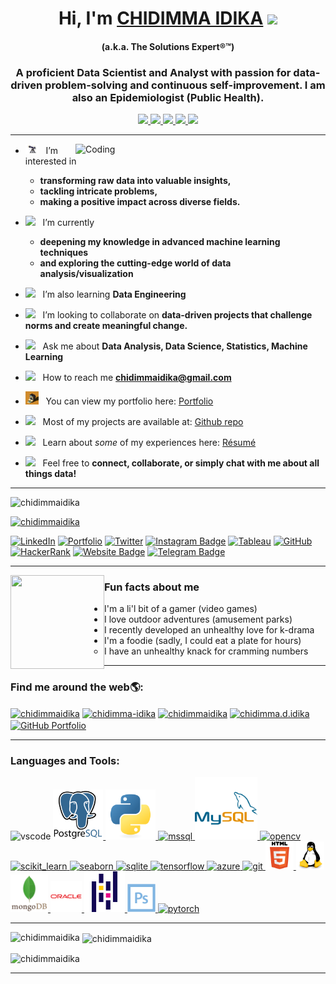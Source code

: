 <h1 align="center">Hi, I'm <a href="https://gkassym.netlify.app" target="_blank">CHIDIMMA IDIKA</a> <img src="https://media.giphy.com/media/hvRJCLFzcasrR4ia7z/giphy.gif" width="35"> </samp></h1>   
<h4 align="center">(a.k.a. The Solutions Expert®™)</h4>

<h3 align="center">A proficient Data Scientist and Analyst with passion for data-driven problem-solving and continuous self-improvement. I am also an Epidemiologist (Public Health).</h3>

<p align="center">
<a href="https://www.linkedin.com/in/chidimma-idika/">
  <img height="50" src="https://user-images.githubusercontent.com/46517096/166973395-19676cd8-f8ec-4abf-83ff-da8243505b82.png"/>
</a>
<a href="https://medium.com/@chidimmaidika/">
  <img height="50" src="https://user-images.githubusercontent.com/46517096/166973962-d05d145a-b6a0-4643-bd3d-5ac845679367.png"/>
</a>
<a href="https://chidimmaidika.github.io/">
  <img height="50" src="https://user-images.githubusercontent.com/46517096/166974096-7aeecad4-483e-4c85-983f-f4b37b3f794e.png"/>
</a>
<a href="https://twitter.com/CHIDIMMAIDIKA">
  <img height="50" src="https://user-images.githubusercontent.com/46517096/166974271-91dfa250-d70b-4cb9-8707-f1bda1b708c3.png"/>
</a>
<a href="https://instagram.com/chidimmaidika/">
  <img height="50" src="https://user-images.githubusercontent.com/46517096/166974368-9798f39f-1f46-499c-b14e-81f0a3f83a06.png"/>
</a>
</p>

---

<img align="right" alt="Coding" width="400" src="https://cdnb.artstation.com/p/assets/images/images/028/991/999/original/anna-havrylyukh-.gif?1596125112">


- <img src="https://github.com/chidimmaidika/ChidimmaIdika/raw/main/telescope.gif" width="21" />&nbsp;&nbsp; I’m interested in
    - **transforming raw data into valuable insights,**
    - **tackling intricate problems,**
    -  **making a positive impact across diverse fields.**
  
- <img src="https://github.com/Gapur/Gapur/blob/main/assets/developer.gif?raw=true" width="21" />&nbsp;&nbsp; I’m currently
  - **deepening my knowledge in advanced machine learning techniques**
  - **and exploring the cutting-edge world of data analysis/visualization**

- <img src="https://github.com/Gapur/Gapur/blob/main/assets/lightning.gif?raw=true" width="21" />&nbsp;&nbsp; I’m also learning **Data Engineering**

- <img src="https://github.com/chidimmaidika/ChidimmaIdika/raw/main/collaborate.gif" width="21" />&nbsp;&nbsp; I’m looking to collaborate on **data-driven projects that challenge norms and create meaningful change.**

- <img src="https://github.com/Gapur/Gapur/blob/main/assets/message.gif?raw=true" width="21" />&nbsp;&nbsp; Ask me about **Data Analysis, Data Science, Statistics, Machine Learning**

- <img src="https://github.com/Gapur/Gapur/blob/main/assets/letterbox.gif?raw=true" width="21" />&nbsp;&nbsp; How to reach me **chidimmaidika@gmail.com**

- <img src="https://github.com/chidimmaidika/ChidimmaIdika/raw/main/portf.gif" width="21" />&nbsp;&nbsp; You can view my portfolio here: [Portfolio](https://chidimmaidika.github.io/)

- <img src="https://github.com/Gapur/Gapur/blob/main/assets/laptop.gif?raw=true" width="21" />&nbsp;&nbsp; Most of my projects are available at: [Github repo](https://github.com/ChidimmaIdika?tab=repositories)

- <img src="https://github.com/Gapur/Gapur/blob/main/assets/doc.gif?raw=true" width="21" />&nbsp;&nbsp;  Learn about *some* of my experiences here: [Résumé](https://drive.google.com/file/d/1RpYXfQsC7kdYvK1e57DX92NJeZpHti4s/view?usp=sharing)

- <img src="https://github.com/Gapur/Gapur/blob/main/assets/letterbox.gif?raw=true" width="21" />&nbsp;&nbsp; Feel free to **connect, collaborate, or simply chat with me about all things data!**

---
<p align="left"> <img src="https://komarev.com/ghpvc/?username=chidimmaidika&label=Profile%20views&color=0e75b6&style=flat" alt="chidimmaidika" /> </p>
<p align="left"> <a href="https://github.com/ryo-ma/github-profile-trophy"><img src="https://github-profile-trophy.vercel.app/?username=chidimmaidika" alt="chidimmaidika" /></a> </p>

[![LinkedIn](https://img.shields.io/badge/LinkedIn-chidimma--idika-blue?style=flat(default)&logo=LinkedIn&logoColor=white)](https://www.linkedin.com/in/chidimma-idika) 
[![Portfolio](https://img.shields.io/badge/Portfolio-Chidimma_Idika-blue?style=flat(default)&logo=github&logoColor=white)](https://chidimmaidika.github.io/) 
[![Twitter](https://img.shields.io/twitter/follow/chidimmaidika?logo=twitter&style=flat(default))](https://twitter.com/chidimmaidika) 
[![Instagram Badge](https://img.shields.io/badge/Instagram-chidimmaidika-blue?style=flat(default)&logo=Instagram&logoColor=white)](https://instagram.com/chidimmaidika)
[![Tableau](https://img.shields.io/badge/Tableau-Chidimma_Idika-blue?style=flat(default)&logo=tableau&logoColor=white)](https://public.tableau.com/app/profile/chidimma.idika) 
[![GitHub](https://img.shields.io/badge/GitHub-ChidimmaIdika-blue?style=flat(default)&logo=github&logoColor=white)](https://github.com/ChidimmaIdika)
[![HackerRank](https://img.shields.io/badge/HackerRank-ChidimmaIdika-blue?style=flat(default)&logo=hackerrank&logoColor=white)](https://www.hackerrank.com/profile/chidimmaidika)
[![Website Badge](https://img.shields.io/badge/Website-Chidimma_Idika-blue?style=flat(default)&logo=google-chrome&logoColor=white)](https://women-in-tech.net/users/7102107)
[![Telegram Badge](https://img.shields.io/badge/Telegram-chidimmaidika-blue?style=flat(default)&logo=Telegram&logoColor=white)](https://t.me/chidimmaidika)

---

<img align="left" width="150" height="150" src="https://github.com/MishManners/MishManners/blob/master/My-OctocatsShortest.gif"></a>
### Fun facts about me
- I'm a li'l bit of a gamer (video games)
- I love outdoor adventures (amusement parks)
- I recently developed an unhealthy love for k-drama
- I'm a foodie (sadly, I could eat a plate for hours)
  - I have an unhealthy knack for cramming numbers    
---
<h3 align="left">Find me around the web🌎:</h3>
<p align="left">
<a href="https://twitter.com/chidimmaidika" target="blank"><img align="center" src="https://raw.githubusercontent.com/rahuldkjain/github-profile-readme-generator/master/src/images/icons/Social/twitter.svg" alt="chidimmaidika" height="30" width="40" /></a>
<a href="https://linkedin.com/in/chidimma-idika" target="blank"><img align="center" src="https://raw.githubusercontent.com/rahuldkjain/github-profile-readme-generator/master/src/images/icons/Social/linked-in-alt.svg" alt="chidimma-idika" height="30" width="40" /></a>
<a href="https://instagram.com/chidimmaidika" target="blank"><img align="center" src="https://raw.githubusercontent.com/rahuldkjain/github-profile-readme-generator/master/src/images/icons/Social/instagram.svg" alt="chidimmaidika" height="30" width="40" /></a>
<a href="https://www.facebook.com/chidimma.d.idika" target="blank"><img align="center" src="https://raw.githubusercontent.com/rahuldkjain/github-profile-readme-generator/master/src/images/icons/Social/facebook.svg" alt="chidimma.d.idika" height="30" width="40" /></a>
<a href="https://chidimmaidika.github.io/" target="blank"><img align="center" src="https://raw.githubusercontent.com/rahuldkjain/github-profile-readme-generator/master/src/images/icons/Social/github.svg" alt="GitHub Portfolio" height="30" width="40" /></a>
</p>    

---   

<h3 align="left">Languages and Tools:</h3>
<p align="left"><img src="https://cdn.jsdelivr.net/gh/devicons/devicon/icons/vscode/vscode-original.svg" alt="vscode" width="65" height="65"/> <a href="https://www.postgresql.org" target="_blank" rel="noreferrer"> <img src="https://raw.githubusercontent.com/devicons/devicon/master/icons/postgresql/postgresql-original-wordmark.svg" alt="postgresql" width="80" height="80"/> </a> <a href="https://www.python.org" target="_blank" rel="noreferrer"> <img src="https://raw.githubusercontent.com/devicons/devicon/master/icons/python/python-original.svg" alt="python" width="80" height="80"/> </a> <a href="https://www.microsoft.com/en-us/sql-server" target="_blank" rel="noreferrer"> <img src="https://www.svgrepo.com/show/303229/microsoft-sql-server-logo.svg" alt="mssql" width="100" height="100"/> </a> <a href="https://www.mysql.com/" target="_blank" rel="noreferrer"> <img src="https://raw.githubusercontent.com/devicons/devicon/master/icons/mysql/mysql-original-wordmark.svg" alt="mysql" width="100" height="100"/> </a> <a href="https://opencv.org/" target="_blank" rel="noreferrer"> <img src="https://www.vectorlogo.zone/logos/opencv/opencv-icon.svg" alt="opencv" width="70" height="70"/> </a> <a href="https://scikit-learn.org/" target="_blank" rel="noreferrer"> <img src="https://upload.wikimedia.org/wikipedia/commons/0/05/Scikit_learn_logo_small.svg" alt="scikit_learn" width="100" height="100"/> </a> <a href="https://seaborn.pydata.org/" target="_blank" rel="noreferrer"> <img src="https://seaborn.pydata.org/_images/logo-mark-lightbg.svg" alt="seaborn" width="80" height="80"/> </a> <a href="https://www.sqlite.org/" target="_blank" rel="noreferrer"> <img src="https://www.vectorlogo.zone/logos/sqlite/sqlite-icon.svg" alt="sqlite" width="90" height="90"/> </a> <a href="https://www.tensorflow.org" target="_blank" rel="noreferrer"> <img src="https://www.vectorlogo.zone/logos/tensorflow/tensorflow-icon.svg" alt="tensorflow" width="65" height="65"/> </a> <a href="https://azure.microsoft.com/en-in/" target="_blank" rel="noreferrer"> <img src="https://www.vectorlogo.zone/logos/microsoft_azure/microsoft_azure-icon.svg" alt="azure" width="45" height="45"/> </a> <a href="https://git-scm.com/" target="_blank" rel="noreferrer"> <img src="https://www.vectorlogo.zone/logos/git-scm/git-scm-icon.svg" alt="git" width="55" height="55"/> </a> <a href="https://www.w3.org/html/" target="_blank" rel="noreferrer"> <img src="https://raw.githubusercontent.com/devicons/devicon/master/icons/html5/html5-original-wordmark.svg" alt="html5" width="45" height="45"/> </a> <a href="https://www.linux.org/" target="_blank" rel="noreferrer"> <img src="https://raw.githubusercontent.com/devicons/devicon/master/icons/linux/linux-original.svg" alt="linux" width="45" height="45"/> </a> <a href="https://www.mongodb.com/" target="_blank" rel="noreferrer"> <img src="https://raw.githubusercontent.com/devicons/devicon/master/icons/mongodb/mongodb-original-wordmark.svg" alt="mongodb" width="60" height="60"/> </a> <a href="https://www.oracle.com/" target="_blank" rel="noreferrer"> <img src="https://raw.githubusercontent.com/devicons/devicon/master/icons/oracle/oracle-original.svg" alt="oracle" width="50" height="50"/> </a> <a href="https://pandas.pydata.org/" target="_blank" rel="noreferrer"> <img src="https://raw.githubusercontent.com/devicons/devicon/2ae2a900d2f041da66e950e4d48052658d850630/icons/pandas/pandas-original.svg" alt="pandas" width="65" height="65"/> </a> <a href="https://www.photoshop.com/en" target="_blank" rel="noreferrer"> <img src="https://raw.githubusercontent.com/devicons/devicon/master/icons/photoshop/photoshop-line.svg" alt="photoshop" width="45" height="45"/> </a> <a href="https://pytorch.org/" target="_blank" rel="noreferrer"> <img src="https://www.vectorlogo.zone/logos/pytorch/pytorch-icon.svg" alt="pytorch" width="55" height="55"/> </a> </p>

---

<p><img align="left" src="https://github-readme-stats.vercel.app/api/top-langs?username=chidimmaidika&show_icons=true&locale=en&layout=compact" alt="chidimmaidika" /></p>

<p>&nbsp;<img align="center" src="https://github-readme-stats.vercel.app/api?username=chidimmaidika&show_icons=true&locale=en" alt="chidimmaidika" /></p>

<p><img align="center" src="https://github-readme-streak-stats.herokuapp.com/?user=chidimmaidika&" alt="chidimmaidika" /></p>

---
